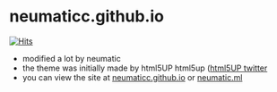 # neumaticc.github.io
[![Hits](https://hits.seeyoufarm.com/api/count/incr/badge.svg?url=https%3A%2F%2Fgithub.com%2Fneumaticc%2Fneumaticc.github.io&count_bg=%2379C83D&title_bg=%23555555&icon=&icon_color=%23E7E7E7&title=views&edge_flat=false)](https://hits.seeyoufarm.com)
- modified a lot by neumatic  
- the theme was initially made by html5UP html5up ([html5UP twitter](https://twitter.com/ajlkn)  
- you can view the site at [neumaticc.github.io](https://neumaticc.github.io) or [neumatic.ml](https://neumatic.ml)  
